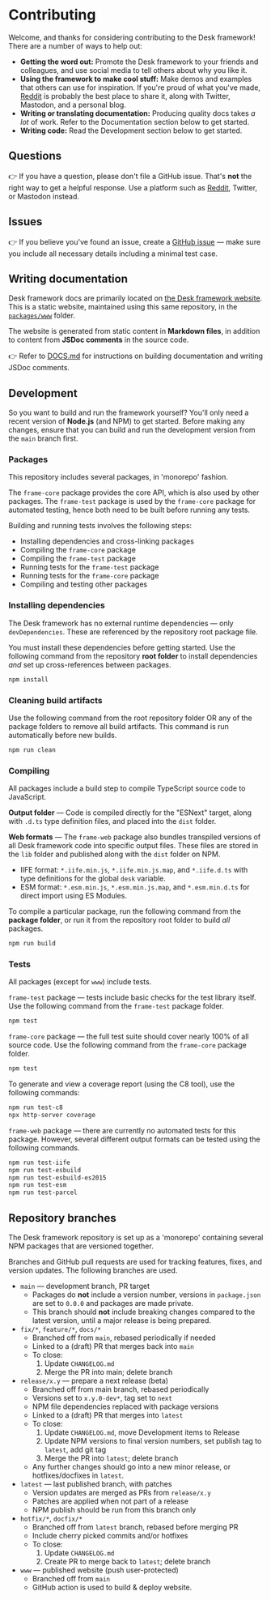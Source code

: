 # Contributing

Welcome, and thanks for considering contributing to the Desk framework! There are a number of ways to help out:

- **Getting the word out:** Promote the Desk framework to your friends and colleagues, and use social media to tell others about why you like it.
- **Using the framework to make cool stuff:** Make demos and examples that others can use for inspiration. If you're proud of what you've made, [Reddit](https://www.reddit.com/r/desk_framework/) is probably the best place to share it, along with Twitter, Mastodon, and a personal blog.
- **Writing or translating documentation:** Producing quality docs takes _a lot_ of work. Refer to the Documentation section below to get started.
- **Writing code:** Read the Development section below to get started.

## Questions

👉 If you have a question, please don't file a GitHub issue. That's **not** the right way to get a helpful response. Use a platform such as [Reddit](https://www.reddit.com/r/desk_framework/), Twitter, or Mastodon instead.

## Issues

👉 If you believe you've found an issue, create a [GitHub issue](https://github.com/desk-framework/desk/issues) — make sure you include all necessary details including a minimal test case.

## Writing documentation

Desk framework docs are primarily located on [the Desk framework website](https://desk-framework.com). This is a static website, maintained using this same repository, in the [`packages/www`](./packages/www/) folder.

The website is generated from static content in **Markdown files**, in addition to content from **JSDoc comments** in the source code.

👉 Refer to [DOCS.md](./DOCS.md) for instructions on building documentation and writing JSDoc comments.

## Development

So you want to build and run the framework yourself? You'll only need a recent version of **Node.js** (and NPM) to get started. Before making any changes, ensure that you can build and run the development version from the `main` branch first.

### Packages

This repository includes several packages, in 'monorepo' fashion.

The `frame-core` package provides the core API, which is also used by other packages. The `frame-test` package is used by the `frame-core` package for automated testing, hence both need to be built before running any tests.

Building and running tests involves the following steps:

- Installing dependencies and cross-linking packages
- Compiling the `frame-core` package
- Compiling the `frame-test` package
- Running tests for the `frame-test` package
- Running tests for the `frame-core` package
- Compiling and testing other packages

### Installing dependencies

The Desk framework has no external runtime dependencies — only `devDependencies`. These are referenced by the repository root package file.

You must install these dependencies before getting started. Use the following command from the repository **root folder** to install dependencies _and_ set up cross-references between packages.

```sh
npm install
```

### Cleaning build artifacts

Use the following command from the root repository folder OR any of the package folders to remove all build artifacts. This command is run automatically before new builds.

```sh
npm run clean
```

### Compiling

All packages include a build step to compile TypeScript source code to JavaScript.

**Output folder** — Code is compiled directly for the "ESNext" target, along with `.d.ts` type definition files, and placed into the `dist` folder.

**Web formats** — The `frame-web` package also bundles transpiled versions of all Desk framework code into specific output files. These files are stored in the `lib` folder and published along with the `dist` folder on NPM.

- IIFE format: `*.iife.min.js`, `*.iife.min.js.map`, and `*.iife.d.ts` with type definitions for the global `desk` variable.
- ESM format: `*.esm.min.js`, `*.esm.min.js.map`, and `*.esm.min.d.ts` for direct import using ES Modules.

To compile a particular package, run the following command from the **package folder**, or run it from the repository root folder to build _all_ packages.

```sh
npm run build
```

### Tests

All packages (except for `www`) include tests.

`frame-test` package — tests include basic checks for the test library itself. Use the following command from the `frame-test` package folder.

```sh
npm test
```

`frame-core` package — the full test suite should cover nearly 100% of all source code. Use the following command from the `frame-core` package folder.

```sh
npm test
```

To generate and view a coverage report (using the C8 tool), use the following commands:

```sh
npm run test-c8
npx http-server coverage
```

`frame-web` package — there are currently no automated tests for this package. However, several different output formats can be tested using the following commands.

```sh
npm run test-iife
npm run test-esbuild
npm run test-esbuild-es2015
npm run test-esm
npm run test-parcel
```

## Repository branches

The Desk framework repository is set up as a 'monorepo' containing several NPM packages that are versioned together.

Branches and GitHub pull requests are used for tracking features, fixes, and version updates. The following branches are used.

- `main` — development branch, PR target
  - Packages do **not** include a version number, versions in `package.json` are set to `0.0.0` and packages are made private.
  - This branch should **not** include breaking changes compared to the latest version, until a major release is being prepared.
- `fix/*`, `feature/*`, `docs/*`
  - Branched off from `main`, rebased periodically if needed
  - Linked to a (draft) PR that merges back into `main`
  - To close:
    1. Update `CHANGELOG.md`
    2. Merge the PR into main; delete branch
- `release/x.y` — prepare a next release (beta)
  - Branched off from main branch, rebased periodically
  - Versions set to `x.y.0-dev*`, tag set to `next`
  - NPM file dependencies replaced with package versions
  - Linked to a (draft) PR that merges into `latest`
  - To close:
    1. Update `CHANGELOG.md`, move Development items to Release
    2. Update NPM versions to final version numbers, set publish tag to `latest`, add git tag
    3. Merge the PR into `latest`; delete branch
  - Any further changes should go into a new minor release, or hotfixes/docfixes in `latest`.
- `latest` — last published branch, with patches
  - Version updates are merged as PRs from `release/x.y`
  - Patches are applied when not part of a release
  - NPM publish should be run from this branch only
- `hotfix/*`, `docfix/*`
  - Branched off from `latest` branch, rebased before merging PR
  - Include cherry picked commits and/or hotfixes
  - To close:
    1. Update `CHANGELOG.md`
    2. Create PR to merge back to `latest`; delete branch
- `www` — published website (push user-protected)
  - Branched off from `main`
  - GitHub action is used to build & deploy website.
